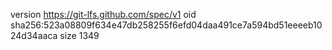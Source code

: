version https://git-lfs.github.com/spec/v1
oid sha256:523a08809f634e47db258255f6efd04daa491ce7a594bd51eeeeb1024d34aaca
size 1349
